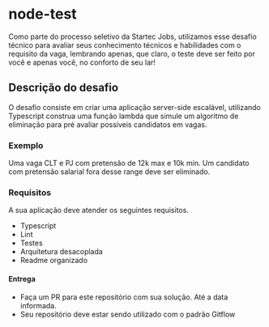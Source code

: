 # node-test

Como parte do processo seletivo da Startec Jobs, utilizamos esse desafio técnico para avaliar seus conhecimento técnicos e habilidades com o requisito da vaga, lembrando apenas, que claro, o teste deve ser feito por você e apenas você, no conforto de seu lar!

## Descrição do desafio

O desafio consiste em criar uma aplicação server-side escalável, utilizando Typescript construa uma função lambda que simule um algoritmo de eliminação para pré avaliar possíveis candidatos em vagas.

### Exemplo

Uma vaga CLT e PJ com pretensão de 12k max e 10k min. Um candidato com pretensão salarial fora desse range deve ser eliminado. 


### Requisitos
A sua aplicação deve atender os seguintes requisitos.

- Typescript
- Lint
- Testes
- Arquitetura desacoplada
- Readme organizado


#### Entrega

- Faça um PR para este repositório com sua solução. Até a data informada.
- Seu repositório deve estar sendo utilizado com o padrão Gitflow
